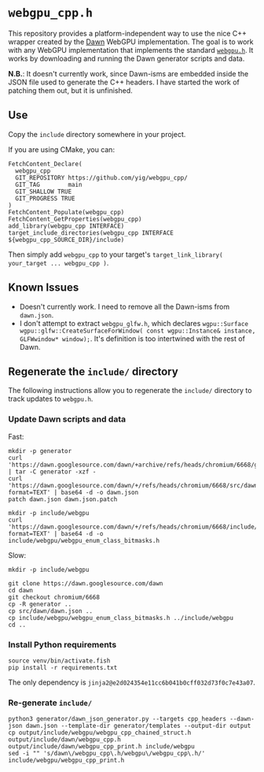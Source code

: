 # `webgpu_cpp.h`

This repository provides a platform-independent way to use the nice C++ wrapper created by the [Dawn](https://dawn.googlesource.com/dawn/) WebGPU implementation. The goal is to work with any WebGPU implementation that implements the standard [`webgpu.h`](https://github.com/webgpu-native/webgpu-headers/blob/main/webgpu.h). It works by downloading and running the Dawn generator scripts and data.

**N.B.**: It doesn't currently work, since Dawn-isms are embedded inside the JSON file used to generate the C++ headers. I have started the work of patching them out, but it is unfinished.

## Use

Copy the `include` directory somewhere in your project.

If you are using CMake, you can:

```
FetchContent_Declare(
  webgpu_cpp
  GIT_REPOSITORY https://github.com/yig/webgpu_cpp/
  GIT_TAG        main
  GIT_SHALLOW TRUE
  GIT_PROGRESS TRUE
)
FetchContent_Populate(webgpu_cpp)
FetchContent_GetProperties(webgpu_cpp)
add_library(webgpu_cpp INTERFACE)
target_include_directories(webgpu_cpp INTERFACE ${webgpu_cpp_SOURCE_DIR}/include)
```

Then simply add `webgpu_cpp` to your target's `target_link_library( your_target ... webgpu_cpp )`.

## Known Issues

* Doesn't currently work. I need to remove all the Dawn-isms from `dawn.json`.
* I don't attempt to extract `webgpu_glfw.h`, which declares `wgpu::Surface wgpu::glfw::CreateSurfaceForWindow( const wgpu::Instance& instance, GLFWwindow* window);`. It's definition is too intertwined with the rest of Dawn.

## Regenerate the `include/` directory

The following instructions allow you to regenerate the `include/` directory to track updates to `webgpu.h`.

### Update Dawn scripts and data

Fast:

```
mkdir -p generator
curl 'https://dawn.googlesource.com/dawn/+archive/refs/heads/chromium/6668/generator.tar.gz' | tar -C generator -xzf -
curl 'https://dawn.googlesource.com/dawn/+/refs/heads/chromium/6668/src/dawn/dawn.json?format=TEXT' | base64 -d -o dawn.json
patch dawn.json dawn.json.patch

mkdir -p include/webgpu
curl 'https://dawn.googlesource.com/dawn/+/refs/heads/chromium/6668/include/webgpu/webgpu_enum_class_bitmasks.h?format=TEXT' | base64 -d -o include/webgpu/webgpu_enum_class_bitmasks.h
```

Slow:

```
mkdir -p include/webgpu

git clone https://dawn.googlesource.com/dawn
cd dawn
git checkout chromium/6668
cp -R generator ..
cp src/dawn/dawn.json ..
cp include/webgpu/webgpu_enum_class_bitmasks.h ../include/webgpu
cd ..
```

### Install Python requirements

```
source venv/bin/activate.fish
pip install -r requirements.txt
```

The only dependency is `jinja2@e2d024354e11cc6b041b0cff032d73f0c7e43a07`.

### Re-generate `include/`

```
python3 generator/dawn_json_generator.py --targets cpp_headers --dawn-json dawn.json --template-dir generator/templates --output-dir output
cp output/include/webgpu/webgpu_cpp_chained_struct.h output/include/dawn/webgpu_cpp.h output/include/dawn/webgpu_cpp_print.h include/webgpu
sed -i "" 's/dawn\/webgpu_cpp\.h/webgpu\/webgpu_cpp\.h/' include/webgpu/webgpu_cpp_print.h
```
